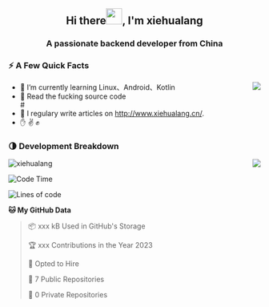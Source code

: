 <h2 align="center">Hi there<img src="https://cdn.jsdelivr.net/gh/dmego/images/img/Hi.gif" height="32" />, I'm xiehualang </h2>
<h3 align="center">A passionate backend developer from China</h3>

### ⚡️ A Few Quick Facts

<img align="right" src="https://readme-stats-dmego.vercel.app/api?username=xiehualang&show_icons=true&icon_color=1573B3&hide_title=true&text_color=718096&bg_color=00000000&hide_border=true"/>
<ul>
    <li> 🌱 I’m currently learning Linux、Android、Kotlin</li>
    <li> 👯 Read the fucking source code</li>
    #<li> 📝 I regulary write articles on <a href="http://www.xiehualang.cn/">http://www.xiehualang.cn/</a>.</li>
    <li> ✋ ✌️ ✊ </li>
</ul>

### 🌗 Development Breakdown

<img align="right" src="https://github-readme-stats.vercel.app/api/top-langs/?username=xiehualang&layout=compact&theme=tokyonight"/>

<img src="https://komarev.com/ghpvc/?username=xiehualang" alt="xiehualang" />

<!--START_SECTION:waka-->
![Code Time](http://img.shields.io/badge/Code%20Time-2%2C213%20hrs%2021%20mins-blue)

![Lines of code](https://img.shields.io/badge/From%20Hello%20World%20I%27ve%20Written-56.7%20thousand%20lines%20of%20code-blue)

**🐱 My GitHub Data** 

> 📦 xxx kB Used in GitHub's Storage 
 > 
> 🏆 xxx Contributions in the Year 2023
 > 
> 💼 Opted to Hire
 > 
> 📜 7 Public Repositories 
 > 
> 🔑 0 Private Repositories 
 > 
```
